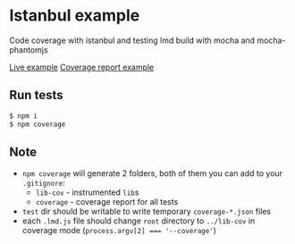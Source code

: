 # Istanbul example

Code coverage with istanbul and testing lmd build with mocha and mocha-phantomjs

[Live example](http://lmdjs.org/examples/tests/istanbul/) [Coverage report example](http://lmdjs.org/examples/tests/istanbul/coverage/)

## Run tests

```bash
$ npm i
$ npm coverage
```

## Note

  - `npm coverage` will generate 2 folders, both of them you can add to your `.gitignore`:
    - `lib-cov` - instrumented `lib`s
    - `coverage` - coverage report for all tests
  - `test` dir should be writable to write temporary `coverage-*.json` files
  - each `.lmd.js` file should change `root` directory to `../lib-cov` in coverage mode (`process.argv[2] === '--coverage'`)
